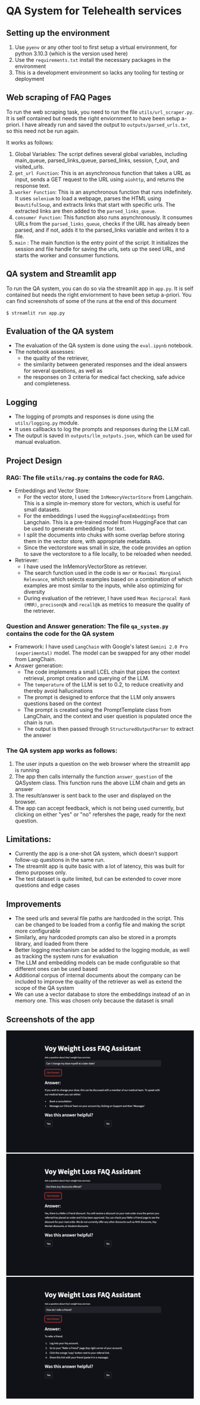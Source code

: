 # QA System for Telehealth services 

## Setting up the environment
1. Use `pyenv` or any other tool to first setup a virtual environment, for python 3.10.3 (which is the version used here)
2. Use the `requirements.txt` install the necessary packages in the environment
3. This is a development environment so lacks any tooling for testing or deployment
   
## Web scraping of FAQ Pages
To run the web scraping task, you need to run the file `utils/url_scraper.py`. It is self contained but needs the right enviornment to have been setup a-priori. I have already run and saved the output to `outputs/parsed_urls.txt`, so this need not be run again.

It works as follows:
1. Global Variables: The script defines several global variables, including main_queue, parsed_links_queue, parsed_links, session, f_out, and visited_urls.
2. `get_url Function`: This is an asynchronous function that takes a URL as input, sends a GET request to the URL using `aiohttp`, and returns the response text. 
3. `worker Function`: This is an asynchronous function that runs indefinitely. It uses `selenium` to load a webpage, parses the HTML using `BeautifulSoup`, and extracts links that start with specific urls. The extracted links are then added to the `parsed_links_queue`.
4. `consumer Function`: This function also runs asynchronously. It consumes URLs from the `parsed_links_queue`, checks if the URL has already been parsed, and if not, adds it to the parsed_links variable and writes it to a file.
5. `main` : The main function is the entry point of the script. It initializes the session and file handle for saving the urls, sets up the seed URL, and starts the worker and consumer functions.


## QA system and Streamlit app
To run the QA system, you can do so via the streamlit app in `app.py`. It is self contained but needs the right enviornment to have been setup a-priori.
You can find screenshots of some of the runs at the end of this document

`$ streamlit run app.py`

## Evaluation of the QA system
* The evaluation of the QA system is done using the `eval.ipynb` notebook.  
* The notebook assesses:
    * the quality of the retriever, 
    * the similarity between generated responses and the ideal answers for several questions, as well as 
    * the responses on 3 criteria for medical fact checking, safe advice and completeness.

## Logging
* The logging of prompts and responses is done using the `utils/logging.py` module. 
* It uses callbacks to log the prompts and responses during the LLM call. 
* The output is saved in `outputs/llm_outputs.json`, which can be used for manual evaluation.

## Project Design
### RAG: The file `utils/rag.py` contains the code for RAG.
* Embeddings and Vector Store:
    * For the vector store, I used the `InMemoryVectorStore` from Langchain. This is a simple in-memory store for vectors, which is useful for small datasets.
    * For the embeddings I used the `HuggingFaceEmbeddings` from Langchain. This is a pre-trained model from HuggingFace that can be used to generate embeddings for text.
    * I split the documents into chuks with some overlap before storing them in the vector store, with appropriate metadata.
    * Since the vectorstore was small in size, the code provides an option to save the vectorstore to a file locally, to be reloaded when needed.
* Retriever:
    * I have used the InMemoryVectorStore as retriever. 
    * The search function used in the code is `mmr` or `Maximal Marginal Relevance`, which selects examples based on a combination of which examples are most similar to the inputs, while also optimizing for diversity
    * During evaluation of the retriever, I have used `Mean Reciprocal Rank (MRR)`, `precison@k` and `recall@k` as metrics to measure the quality of the retriever.

### Question and Answer generation: The file `qa_system.py` contains the code for the QA system
* Framework: I have used `LangChain` with Google's latest `Gemini 2.0 Pro (experimental)` model. The model can be swapped for any other model from LangChain.
* Answer generation:
    * The code implements a small LCEL chain that pipes the context retrieval, prompt creation and querying of the LLM.
    * The `temperature` of the LLM is set to 0.2, to reduce creativity and thereby avoid hallucinations
    * The prompt is designed to enforce that the LLM only answers questions based on the context
    * The prompt is created using the PromptTemplate class from LangChain, and the context and user question is populated once the chain is run.
    * The output is then passed through `StructuredOutputParser` to extract the answer

### The QA system app works as follows:

1. The user inputs a question on the web browser where the streamlit app is running
2. The app then calls internally the function `answer_question` of the QASystem class. This function runs the above LLM chain and gets an answer
3. The result/answer is sent back to the user and displayed on the browser.
4. The app can accept feedback, which is not being used currently, but clicking on either "yes" or "no" refershes the page, ready for the next question.

## Limitations:
* Currently the app is a one-shot QA system, which doesn't support follow-up questions in the same run.
* The streamlit app is quite basic with a lot of latency, this was built for demo purposes only.
* The test dataset is quite limited, but can be extended to cover more questions and edge cases

## Improvements
* The seed urls and several file paths are hardcoded in the script. This can be changed to be loaded from a config file and making the script more configurable
* Similarly, any hardcoded prompts can also be stored in a prompts library, and loaded from there
* Better logging mechanism can be added to the logging module, as well as tracking the system runs for evaluation 
* The LLM and embedding models can be made configurable so that different ones can be used based
* Additional corpus of internal documents about the company can be included to improve the quality of the retriever as well as extend the scope of the QA system
* We can use a vector database to store the embeddings instead of an in memory one. This was chosen only because the dataset is small


## Screenshots of the app

![screenshot1](./images/screenshot1.png)
![screenshot2](./images/screenshot2.png)
![screenshot2](./images/screenshot3.png)